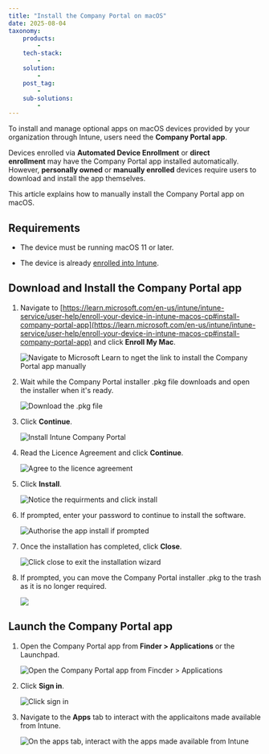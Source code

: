 ```yaml
---
title: "Install the Company Portal on macOS"
date: 2025-08-04
taxonomy:
    products:
        - 
    tech-stack:
        - 
    solution:
        - 
    post_tag:
        - 
    sub-solutions:
        - 
---
```


To install and manage optional apps on macOS devices provided by your organization through Intune, users need the **Company Portal app**.

Devices enrolled via **Automated Device Enrollment** or **direct enrollment** may have the Company Portal app installed automatically. However, **personally owned** or **manually enrolled** devices require users to download and install the app themselves.

This article explains how to manually install the Company Portal app on macOS.

## Requirements

- The device must be running macOS 11 or later.

- The device is already [enrolled into Intune](https://learn.microsoft.com/en-us/intune/intune-service/user-help/enroll-your-device-in-intune-macos-cp#enroll-your-mac).

## Download and Install the Company Portal app

1. Navigate to [https://learn.microsoft.com/en-us/intune/intune-service/user-help/enroll-your-device-in-intune-macos-cp#install-company-portal-app](https://learn.microsoft.com/en-us/intune/intune-service/user-help/enroll-your-device-in-intune-macos-cp#install-company-portal-app) and click **Enroll My Mac**.  
      
    ![Navigate to Microsoft Learn to nget the link to install the Company Portal app manually](/_images/image-1.png "Navigate to Microsoft Learn to nget the link to install the Company Portal app manually")  
    

3. Wait while the Company Portal installer .pkg file downloads and open the installer when it's ready.  
      
    ![Download the .pkg file](/_images/image-2.png "Download the .pkg file")  
    

5. Click **Continue**.  
      
    ![Install Intune Company Portal](/_images/image-3.png "Install Intune Company Portal")  
    

7. Read the Licence Agreement and click **Continue**.  
      
    ![Agree to the licence agreement](/_images/image-4.png "Agree to the licence agreement")  
    

9. Click **Install**.  
      
    ![Notice the requirments and click install](/_images/image-5.png "Notice the requirments and click install")  
    

11. If prompted, enter your password to continue to install the software.  
       
     ![Authorise the app install if prompted](/_images/image-6.png "Authorise the app install if prompted")  
     

13. Once the installation has completed, click **Close**.  
       
     ![Click close to exit the installation wizard](/_images/image-7.png "Click close to exit the installation wizard")  
     

15. If prompted, you can move the Company Portal installer .pkg to the trash as it is no longer required.  
       
     ![](/_images/image-8.png)

## Launch the Company Portal app

1. Open the Company Portal app from **Finder > Applications** or the Launchpad.  
      
    ![Open the Company Portal app from Fincder > Applications](/_images/image-9.png "Open the Company Portal app from Fincder > Applications")  
    

3. Click **Sign in**.  
      
    ![Click sign in](/_images/image-11.png "Click sign in")  
    

5. Navigate to the **Apps** tab to interact with the applicaitons made available from Intune.  
      
    ![On the apps tab, interact with the apps made available from Intune](/_images/image-12.png "On the apps tab, interact with the apps made available from Intune")